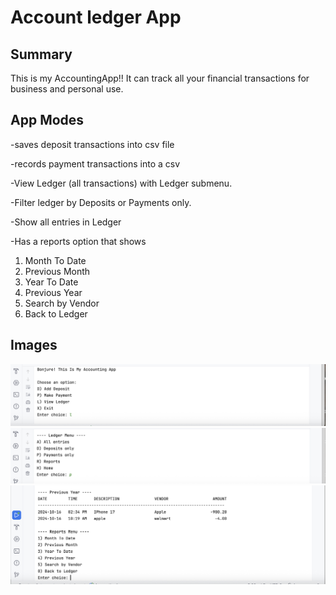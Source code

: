 # Account ledger App
## Summary
This is my AccountingApp!! It can track all your financial 
transactions for business and personal use.
## App Modes
-saves deposit transactions into csv file

-records payment transactions into a csv

-View Ledger (all transactions) with Ledger submenu.

-Filter ledger by Deposits or Payments only.

-Show all entries in Ledger

-Has a reports option that shows 
1) Month To Date
2) Previous Month
3) Year To Date
4) Previous Year
5) Search by Vendor
0) Back to Ledger

## Images
![Menu Screenshot](images/ledger-example.png)
![Ledger Menu Screenshot](images/ledger-example2.png)
![Previous Year SS](images/ledger-example3.png)